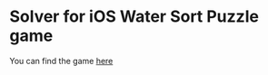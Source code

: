 # Solver for iOS Water Sort Puzzle game

You can find the game [here](https://apps.apple.com/us/app/water-sort-puzzle/id1514542157)

